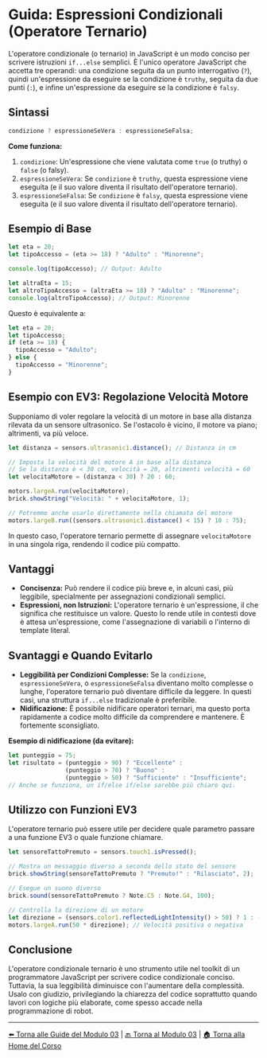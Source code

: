 # Guida: Espressioni Condizionali (Operatore Ternario)

L'operatore condizionale (o ternario) in JavaScript è un modo conciso per scrivere istruzioni `if...else` semplici. È l'unico operatore JavaScript che accetta tre operandi: una condizione seguita da un punto interrogativo (`?`), quindi un'espressione da eseguire se la condizione è `truthy`, seguita da due punti (`:`), e infine un'espressione da eseguire se la condizione è `falsy`.

## Sintassi

```javascript
condizione ? espressioneSeVera : espressioneSeFalsa;
```

**Come funziona:**
1. `condizione`: Un'espressione che viene valutata come `true` (o truthy) o `false` (o falsy).
2. `espressioneSeVera`: Se `condizione` è `truthy`, questa espressione viene eseguita (e il suo valore diventa il risultato dell'operatore ternario).
3. `espressioneSeFalsa`: Se `condizione` è `falsy`, questa espressione viene eseguita (e il suo valore diventa il risultato dell'operatore ternario).

## Esempio di Base

```javascript
let eta = 20;
let tipoAccesso = (eta >= 18) ? "Adulto" : "Minorenne";

console.log(tipoAccesso); // Output: Adulto

let altraEta = 15;
let altroTipoAccesso = (altraEta >= 18) ? "Adulto" : "Minorenne";
console.log(altroTipoAccesso); // Output: Minorenne
```
Questo è equivalente a:
```javascript
let eta = 20;
let tipoAccesso;
if (eta >= 18) {
  tipoAccesso = "Adulto";
} else {
  tipoAccesso = "Minorenne";
}
```

## Esempio con EV3: Regolazione Velocità Motore

Supponiamo di voler regolare la velocità di un motore in base alla distanza rilevata da un sensore ultrasonico. Se l'ostacolo è vicino, il motore va piano; altrimenti, va più veloce.

```javascript
let distanza = sensors.ultrasonic1.distance(); // Distanza in cm

// Imposta la velocità del motore A in base alla distanza
// Se la distanza è < 30 cm, velocità = 20, altrimenti velocità = 60
let velocitaMotore = (distanza < 30) ? 20 : 60;

motors.largeA.run(velocitaMotore);
brick.showString("Velocità: " + velocitaMotore, 1);

// Potremmo anche usarlo direttamente nella chiamata del motore
motors.largeB.run((sensors.ultrasonic1.distance() < 15) ? 10 : 75);

```
In questo caso, l'operatore ternario permette di assegnare `velocitaMotore` in una singola riga, rendendo il codice più compatto.

## Vantaggi

- **Concisenza:** Può rendere il codice più breve e, in alcuni casi, più leggibile, specialmente per assegnazioni condizionali semplici.
- **Espressioni, non Istruzioni:** L'operatore ternario è un'espressione, il che significa che restituisce un valore. Questo lo rende utile in contesti dove è attesa un'espressione, come l'assegnazione di variabili o l'interno di template literal.

## Svantaggi e Quando Evitarlo

- **Leggibilità per Condizioni Complesse:** Se la `condizione`, `espressioneSeVera`, o `espressioneSeFalsa` diventano molto complesse o lunghe, l'operatore ternario può diventare difficile da leggere. In questi casi, una struttura `if...else` tradizionale è preferibile.
- **Nidificazione:** È possibile nidificare operatori ternari, ma questo porta rapidamente a codice molto difficile da comprendere e mantenere. È fortemente sconsigliato.

**Esempio di nidificazione (da evitare):**
```javascript
let punteggio = 75;
let risultato = (punteggio > 90) ? "Eccellente" :
                (punteggio > 70) ? "Buono" :
                (punteggio > 50) ? "Sufficiente" : "Insufficiente";
// Anche se funziona, un if/else if/else sarebbe più chiaro qui.
```

## Utilizzo con Funzioni EV3

L'operatore ternario può essere utile per decidere quale parametro passare a una funzione EV3 o quale funzione chiamare.

```javascript
let sensoreTattoPremuto = sensors.touch1.isPressed();

// Mostra un messaggio diverso a seconda dello stato del sensore
brick.showString(sensoreTattoPremuto ? "Premuto!" : "Rilasciato", 2);

// Esegue un suono diverso
brick.sound(sensoreTattoPremuto ? Note.C5 : Note.G4, 100);

// Controlla la direzione di un motore
let direzione = (sensors.color1.reflectedLightIntensity() > 50) ? 1 : -1; // 1 per avanti, -1 per indietro
motors.largeA.run(50 * direzione); // Velocità positiva o negativa
```

## Conclusione

L'operatore condizionale ternario è uno strumento utile nel toolkit di un programmatore JavaScript per scrivere codice condizionale conciso. Tuttavia, la sua leggibilità diminuisce con l'aumentare della complessità. Usalo con giudizio, privilegiando la chiarezza del codice soprattutto quando lavori con logiche più elaborate, come spesso accade nella programmazione di robot.

---

[⬅️ Torna alle Guide del Modulo 03](./README.md) | [🔙 Torna al Modulo 03](../README.md) | [🏠 Torna alla Home del Corso](../../README.md)